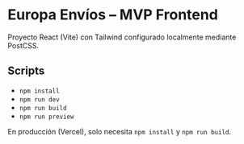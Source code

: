 # Europa Envíos – MVP Frontend

Proyecto React (Vite) con Tailwind configurado localmente mediante PostCSS.

## Scripts

- `npm install`
- `npm run dev`
- `npm run build`
- `npm run preview`

En producción (Vercel), solo necesita `npm install` y `npm run build`.
